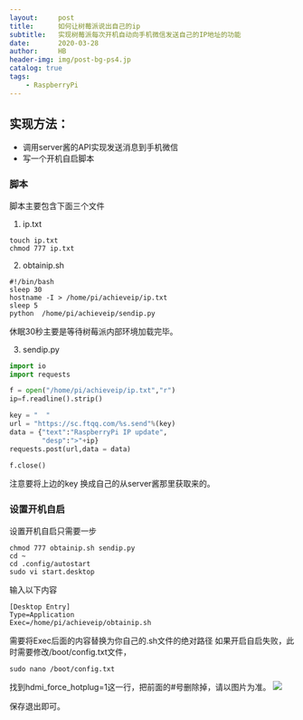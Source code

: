 ```yaml
---
layout:     post
title:      如何让树莓派说出自己的ip
subtitle:   实现树莓派每次开机自动向手机微信发送自己的IP地址的功能
date:       2020-03-28
author:     HB
header-img: img/post-bg-ps4.jp
catalog: true
tags:
    - RaspberryPi
---
```


## 实现方法：
- 调用server酱的API实现发送消息到手机微信
- 写一个开机自启脚本

###  脚本

脚本主要包含下面三个文件

1. ip.txt

```
touch ip.txt
chmod 777 ip.txt
```

2. obtainip.sh

```
#!/bin/bash
sleep 30
hostname -I > /home/pi/achieveip/ip.txt
sleep 5
python	/home/pi/achieveip/sendip.py
```
休眠30秒主要是等待树莓派内部环境加载完毕。

3. sendip.py

```python
import io
import requests

f = open("/home/pi/achieveip/ip.txt","r")
ip=f.readline().strip()

key = "  "
url = "https://sc.ftqq.com/%s.send"%(key)
data = {"text":"RaspberryPi IP update",
        "desp":">"+ip}
requests.post(url,data = data)

f.close()

```
注意要将上边的key 换成自己的从server酱那里获取来的。

###  设置开机自启
设置开机自启只需要一步
```
chmod 777 obtainip.sh sendip.py
cd ~
cd .config/autostart
sudo vi start.desktop
```
输入以下内容
```
[Desktop Entry]
Type=Application
Exec=/home/pi/achieveip/obtainip.sh
```
需要将Exec后面的内容替换为你自己的.sh文件的绝对路径
如果开启自启失败，此时需要修改/boot/config.txt文件，
```
sudo nano /boot/config.txt
```

找到hdmi_force_hotplug=1这一行，把前面的#号删除掉，请以图片为准。
![](https://www.yahboom.com/Public/ueditor/php/upload/image/20190704/1562225746133217.png)

保存退出即可。

